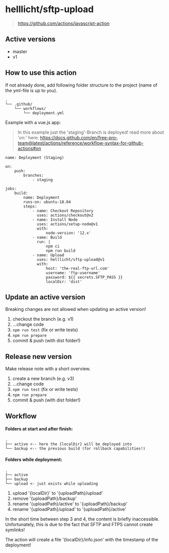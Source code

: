 # helllicht/sftp-upload

> https://github.com/actions/javascript-action

## Active versions
+ master
+ v1

## How to use this action
If not already done, add following folder structure to the project (name of the yml-file is up to you).
```
.
└── .github/
    └── workflows/
        └── deployment.yml
```
Example with a vue.js app:
> In this example just the 'staging'-Branch is deployed!
> read more about 'on:'
> here: https://docs.github.com/en/free-pro-team@latest/actions/reference/workflow-syntax-for-github-actions#on
```
name: Deployment (Staging)

on:
    push:
        branches:
            - staging

jobs:
    build:
        name: Deployment
        runs-on: ubuntu-18.04
        steps:
            - name: Checkout Repository
              uses: actions/checkout@v2
            - name: Install Node
              uses: actions/setup-node@v1
              with:
                  node-version: '12.x'
            - name: Build
              run: |
                  npm ci
                  npm run build
            - name: Upload
              uses: helllicht/sftp-upload@v1
              with:
                  host: 'the-real-ftp-url.com'
                  username: 'ftp-username'
                  password: ${{ secrets.SFTP_PASS }}
                  localDir: 'dist'
```


## Update an active version 
Breaking changes are not allowed when updating an active version!
1) checkout the branch (e.g. v1)
2) ...change code
3) `npm run test` (fix or write tests)
4) `npm run prepare`
5) commit & push (with dist folder!)

## Release new version
Make release note with a short overview.
1) create a new branch (e.g. v3)
2) ...change code
3) `npm run test` (fix or write tests)
4) `npm run prepare`
5) commit & push (with dist folder!)

## Workflow
#### Folders at start and after finish:

```
.
├── active <-- here the {localDir} will be deployed into
└── backup <-- the previous build (for rollback capabilities!)
```

#### Folders while deployment:

```
.
├── active
├── backup
└── upload <- just exists while uploading
```

1. upload '{localDir}' to '{uploadPath}/upload'
2. remove '{uploadPath}/backup'
3. rename '{uploadPath}/active' to '{uploadPath}/backup'
4. rename '{uploadPath}/upload' to '{uploadPath}/active'

In the short time between step 3 and 4, the content is briefly inaccessible. Unfortunately, this is due to the fact that
SFTP and FTPS cannot create symlinks!

The action will create a file '{localDir}/info.json' with the timestamp of the deployment!

[https://docs.github.com/en/free-pro-team@latest/actions/reference/workflow-syntax-for-github-actions#on]: https://docs.github.com/en/free-pro-team@latest/actions/reference/workflow-syntax-for-github-actions#on
